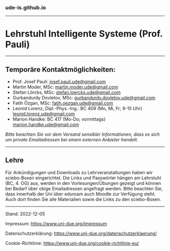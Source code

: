 ### ude-is.github.io
---
# Lehrstuhl Intelligente Systeme (Prof. Pauli)
---

## Temporäre Kontaktmöglichkeiten:
- Prof. Josef Pauli: josef.pauli.ude@gmail.com
- Martin Moder, MSc: martin.moder.ude@gmail.com
- Stefan Lörcks, MSc: stefan.loercks.ude@gmail.com
- Gurbandurdy Dovletov, MSc: gurbandurdy.dovletov.ude@gmail.com
- Fatih Özgan, MSc: fatih.oezgan.ude@gmail.com
- Leonid Lorenz, Dipl.-Phys.-Ing.: 
	BC 409 (Mo, Mi, Fr; 9-15 Uhr)
	leonid.lorenz.ude@gmail.com
- Marion Handke: 
	BC 417 (Mo-Do; vormittags)
	marion.handke.ude@gmail.com

*Bitte beachten Sie vor dem Versand sensibler Informationen, dass es sich um private Emailadressen bei einem externen Anbieter handelt.*

---

## Lehre
Für Ankündigungen und Downloads zu Lehrveranstaltungen haben wir sciebo-Boxen eingerichtet. Die Links und Passwörter hängen am Lehrstuhl (BC, 4. OG) aus, werden in den Vorlesungen/Übungen gezeigt und können bei Bedarf über obige Emailadressen angefragt werden.
Bitte beachten Sie, dass innerhalb der Uni über eduroam auch Moodle zur Verfügung steht. Auch dort finden Sie alle Materialien sowie die Links zu den sciebo-Boxen.

---
Stand: 2022-12-05

Impressum: https://www.uni-due.org/impressum

Datenschutzerklärung: https://www.uni-due.org/datenschutzerklaerung/

Cookie-Richtlinie: https://www.uni-due.org/cookie-richtlinie-eu/
